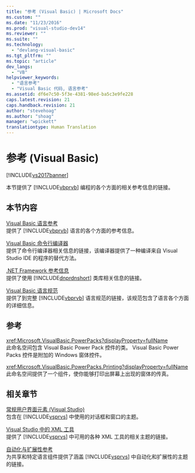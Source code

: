 ```yaml
---
title: "参考 (Visual Basic) | Microsoft Docs"
ms.custom: ""
ms.date: "11/23/2016"
ms.prod: "visual-studio-dev14"
ms.reviewer: ""
ms.suite: ""
ms.technology: 
  - "devlang-visual-basic"
ms.tgt_pltfrm: ""
ms.topic: "article"
dev_langs: 
  - "VB"
helpviewer_keywords: 
  - "语言参考"
  - "Visual Basic 代码, 语言参考"
ms.assetid: df6e7c50-5f3e-4381-98ed-ba5c3e9fe228
caps.latest.revision: 21
caps.handback.revision: 21
author: "stevehoag"
ms.author: "shoag"
manager: "wpickett"
translationtype: Human Translation
---
```

# 参考 (Visual Basic)
[!INCLUDE[vs2017banner](../../csharp/includes/vs2017banner.md)]

本节提供了 [!INCLUDE[vbprvb](../../csharp/programming-guide/concepts/linq/includes/vbprvb_md.md)] 编程的各个方面的相关参考信息的链接。  
  
## 本节内容  
 [Visual Basic 语言参考](../../visual-basic/language-reference/index.md)  
 提供了 [!INCLUDE[vbprvb](../../csharp/programming-guide/concepts/linq/includes/vbprvb_md.md)] 语言的各个方面的参考信息。  
  
 [Visual Basic 命令行编译器](../../visual-basic/reference/command-line-compiler/index.md)  
 提供了命令行编译器相关信息的链接，该编译器提供了一种编译来自 Visual Studio IDE 的程序的替代方法。  
  
 [.NET Framework 参考信息](../../visual-basic/reference/net-framework-reference-information.md)  
 提供了使用 [!INCLUDE[dnprdnshort](../../csharp/getting-started/includes/dnprdnshort_md.md)] 类库相关信息的链接。  
  
 [Visual Basic 语言规范](../../visual-basic/reference/language-specification.md)  
 提供了到完整 [!INCLUDE[vbprvb](../../csharp/programming-guide/concepts/linq/includes/vbprvb_md.md)] 语言规范的链接，该规范包含了语言各个方面的详细信息。  
  
## 参考  
 <xref:Microsoft.VisualBasic.PowerPacks?displayProperty=fullName>  
 此命名空间包含 Visual Basic Power Pack 控件的类。  Visual Basic Power Packs 控件是附加的 Windows 窗体控件。  
  
 <xref:Microsoft.VisualBasic.PowerPacks.Printing?displayProperty=fullName>  
 此命名空间提供了一个组件，使你能够打印出屏幕上出现的窗体的传真。  
  
## 相关章节  
 [常规用户界面元素 \(Visual Studio\)](/visual-studio/ide/reference/general-user-interface-elements-visual-studio)  
 包含在 [!INCLUDE[vsprvs](../../csharp/includes/vsprvs_md.md)] 中使用的对话框和窗口的主题。  
  
 [Visual Studio 中的 XML 工具](/visual-studio/xml-tools/xml-tools-in-visual-studio)  
 提供了 [!INCLUDE[vsprvs](../../csharp/includes/vsprvs_md.md)] 中可用的各种 XML 工具的相关主题的链接。  
  
 [自动化与扩展性参考](../Topic/Automation%20and%20Extensibility%20Reference.md)  
 为共享和特定语言组件提供了涵盖 [!INCLUDE[vsprvs](../../csharp/includes/vsprvs_md.md)] 中自动化和扩展性的主题的链接。
